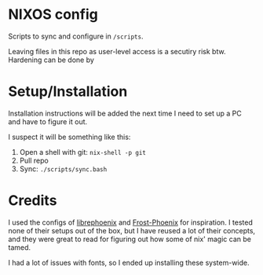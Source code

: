 # NIXOS config
Scripts to sync and configure in `/scripts`.

Leaving files in this repo as user-level access is a secutiry risk btw. Hardening can be done by

# Setup/Installation
Installation instructions will be added the next time I need to set up a PC and have to figure it out.

I suspect it will be something like this:
1. Open a shell with git: `nix-shell -p git`
2. Pull repo
3. Sync: `./scripts/sync.bash`

# Credits
I used the configs of [librephoenix](https://github.com/librephoenix/nixos-config) and [Frost-Phoenix](https://github.com/Frost-Phoenix/nixos-config) for inspiration. I tested none of their setups out of the box, but I have reused a lot of their concepts, and they were great to read for figuring out how some of nix' magic can be tamed.

I had a lot of issues with fonts, so I ended up installing these system-wide.
